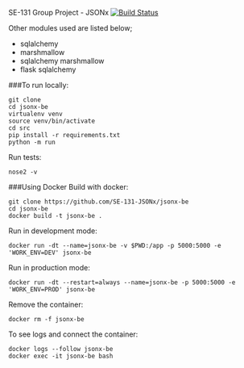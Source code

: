 SE-131 Group Project - JSONx
[![Build Status](https://travis-ci.org/SE-131-JSONx/jsonx-be.svg?branch=cit)](https://travis-ci.org/SE-131-JSONx/jsonx-be)

Other modules used are listed below; 
- sqlalchemy
- marshmallow
- sqlalchemy marshmallow
- flask sqlalchemy

###To run locally:

```
git clone
cd jsonx-be
virtualenv venv
source venv/bin/activate
cd src
pip install -r requirements.txt
python -m run 
```

Run tests:
```
nose2 -v
```

###Using Docker
Build with docker: 
```
git clone https://github.com/SE-131-JSONx/jsonx-be
cd jsonx-be
docker build -t jsonx-be .
```

Run in development mode: 
```
docker run -dt --name=jsonx-be -v $PWD:/app -p 5000:5000 -e 'WORK_ENV=DEV' jsonx-be
```

Run in production mode:
```
docker run -dt --restart=always --name=jsonx-be -p 5000:5000 -e 'WORK_ENV=PROD' jsonx-be
```

Remove the container:
```
docker rm -f jsonx-be
```

To see logs and connect the container:
```
docker logs --follow jsonx-be
docker exec -it jsonx-be bash

```